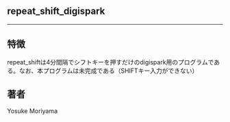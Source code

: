 ## repeat_shift_digispark

---

## 特徴  

repeat_shiftは4分間隔でシフトキーを押すだけのdigispark用のプログラムである。なお、本プログラムは未完成である（SHIFTキー入力ができない）



## 著者

Yosuke Moriyama